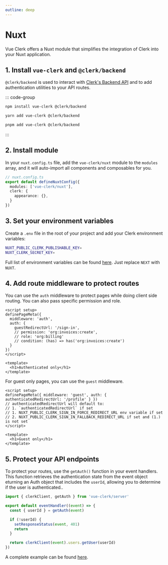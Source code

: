 ```yaml
---
outline: deep
---
```


# Nuxt

Vue Clerk offers a Nuxt module that simplifies the integration of Clerk into your Nuxt application.

## 1. Install `vue-clerk` and `@clerk/backend`

`@clerk/backend` is used to interact with [Clerk's Backend API](https://clerk.com/docs/reference/backend-api) and to add authentication utilities to your API routes.

::: code-group

```bash [npm]
npm install vue-clerk @clerk/backend
```

```bash [yarn]
yarn add vue-clerk @clerk/backend
```

```bash [pnpm]
pnpm add vue-clerk @clerk/backend
```

:::

## 2. Install module

In your `nuxt.config.ts` file, add the `vue-clerk/nuxt` module to the `modules` array, and it will auto-import all components and composables for you.

```ts
// nuxt.config.ts
export default defineNuxtConfig({
  modules: ['vue-clerk/nuxt'],
  clerk: {
    appearance: {},
  }
})
```

## 3. Set your environment variables

Create a `.env` file in the root of your project and add your Clerk environment variables:

```bash
NUXT_PUBLIC_CLERK_PUBLISHABLE_KEY=
NUXT_CLERK_SECRET_KEY=
```

Full list of environment variables can be found [here](https://clerk.com/docs/deployments/clerk-environment-variables#sign-in-and-sign-up-redirects). Just replace `NEXT` with `NUXT`.

## 4. Add route middleware to protect routes

You can use the `auth` middleware to protect pages while doing client side routing. You can also pass specific permission and role.

```vue
<script setup>
definePageMeta({
  middleware: 'auth',
  auth: {
    guestRedirectUrl: '/sign-in',
    // permission: 'org:invoices:create',
    // role: 'org:billing'
    // condition: (has) => has('org:invoices:create')
  }
})
</script>

<template>
  <h1>Authenticated only</h1>
</template>
```

For guest only pages, you can use the `guest` middleware.

```vue
<script setup>
definePageMeta({ middleware: 'guest', auth: { authenticatedRedirectUrl: '/profile' } })
// authenticatedRedirectUrl will default to:
// 1. `authenticatedRedirectUrl` if set
// 1. NUXT_PUBLIC_CLERK_SIGN_IN_FORCE_REDIRECT_URL env variable if set
// 2. NUXT_PUBLIC_CLERK_SIGN_IN_FALLBACK_REDIRECT_URL if set and (1.) is not set
</script>

<template>
  <h1>Guest only</h1>
</template>
```

## 5. Protect your API endpoints

To protect your routes, use the `getAuth()` function in your event handlers. This function retrieves the authentication state from the event object eturning an Auth object that includes the `userId`, allowing you to determine if the user is authenticated..

```ts
import { clerkClient, getAuth } from 'vue-clerk/server'

export default eventHandler((event) => {
  const { userId } = getAuth(event)

  if (!userId) {
    setResponseStatus(event, 401)
    return
  }

  return clerkClient(event).users.getUser(userId)
})
```

A complete example can be found [here](https://github.com/wobsoriano/nuxt-clerk-template).
